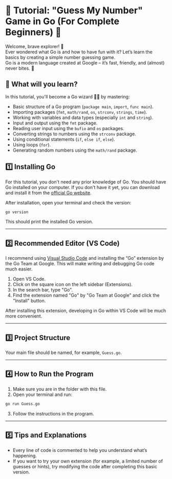 # 🎲 Tutorial: "Guess My Number" Game in Go (For Complete Beginners) 🎲

Welcome, brave explorer! 🚀  
Ever wondered what Go is and how to have fun with it? Let’s learn the basics by creating a simple number guessing game.  
Go is a modern language created at Google – it’s fast, friendly, and (almost) never bites. 🐶

## 🧐 What will you learn?

In this tutorial, you'll become a Go wizard 🧙‍♂️ by mastering:

* Basic structure of a Go program (`package main`, `import`, `func main`).
* Importing packages (`fmt`, `math/rand`, `os`, `strconv`, `strings`, `time`).
* Working with variables and data types (especially `int` and `string`).
* Input and output using the `fmt` package.
* Reading user input using the `bufio` and `os` packages.
* Converting strings to numbers using the `strconv` package.
* Using conditional statements (`if`, `else if`, `else`).
* Using loops (`for`).
* Generating random numbers using the `math/rand` package.

## 1️⃣ Installing Go

For this tutorial, you don't need any prior knowledge of Go.
You should have Go installed on your computer.
If you don't have it yet, you can download and install it from the [official Go website](https://go.dev/dl/).

After installation, open your terminal and check the version:

```bash
go version
```

This should print the installed Go version.

---

## 2️⃣ Recommended Editor (VS Code)

I recommend using [Visual Studio Code](https://code.visualstudio.com/) and installing the “Go” extension by the Go Team at Google. This will make writing and debugging Go code much easier.

1.  Open VS Code.
2.  Click on the square icon on the left sidebar (Extensions).
3.  In the search bar, type "Go".
4.  Find the extension named "Go" by "Go Team at Google" and click the "Install" button.

After installing this extension, developing in Go within VS Code will be much more convenient.

---

## 3️⃣ Project Structure

Your main file should be named, for example, `Guess.go`.

---

## 4️⃣ How to Run the Program

1. Make sure you are in the folder with this file.
2. Open your terminal and run:

```bash
go run Guess.go
```

3. Follow the instructions in the program.

---

## 5️⃣ Tips and Explanations

- Every line of code is commented to help you understand what’s happening.
- If you want to try your own extension (for example, a limited number of guesses or hints), try modifying the code after completing this basic version.

